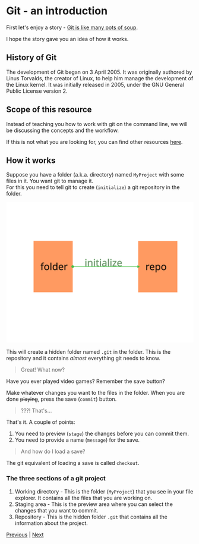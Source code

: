 # Git - an introduction

First let's enjoy a story - [Git is like many pots of soup](https://zmcartor.github.io/git/2013/07/13/git-for-everyone).

I hope the story gave you an idea of how it works.

## History of Git

The development of Git began on 3 April 2005. It was originally authored by Linus Torvalds, the creator of Linux, to help him manage the development of the Linux kernel. It was initially released in 2005, under the GNU General Public License version 2.

## Scope of this resource

Instead of teaching you how to work with git on the command line, we will be discussing the concepts and the workflow.

If this is not what you are looking for, you can find other resources [here](https://git-scm.com/doc).

## How it works

Suppose you have a folder (a.k.a. directory) named `MyProject` with some files in it. You want git to manage it.  
For this you need to tell git to create (`initialize`) a git repository in the folder.

![Git init](./images/git_init.svg)

This will create a hidden folder named `.git` in the folder. This is the repository and it contains _almost_ everything git needs to know.

> Great! What now?

Have you ever played video games? Remember the save button?

Make whatever changes you want to the files in the folder. When you are done ~~playing~~, press the save (`commit`) button.

> ???! That's...

That's it. A couple of points:

1. You need to preview (`stage`) the changes before you can commit them.
2. You need to provide a name (`message`) for the save.

> And how do I load a save?

The git equivalent of loading a save is called `checkout`.

### The three sections of a git project

1. Working directory - This is the folder (`MyProject`) that you see in your file explorer. It contains all the files that you are working on.  
2. Staging area - This is the preview area where you can select the changes that you want to commit.
3. Repository - This is the hidden folder `.git` that contains all the information about the project.

[Previous](../README.md) | [Next](./chapter2.md)
